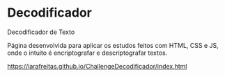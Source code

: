 # Decodificador
 Decodificador de Texto

 Página desenvolvida para aplicar os estudos feitos com HTML, CSS e JS, onde o intuito é encriptografar e descriptografar textos.

https://iarafreitas.github.io/ChallengeDecodificador/index.html

